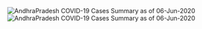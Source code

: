 
<img src="https://deepuhub.github.io/COVID-19/GraphsGenerated/06-Jun-2020/AndhraPradesh_06-Jun-2020.jpg" alt="AndhraPradesh COVID-19 Cases Summary as of 06-Jun-2020">
 <br>										  
<img src="https://deepuhub.github.io/COVID-19/GraphsGenerated/06-Jun-2020/Last24Hrs_AndhraPradesh_06-Jun-2020.jpg" alt="AndhraPradesh COVID-19 Cases Summary as of 06-Jun-2020">
